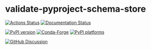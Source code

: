 # validate-pyproject-schema-store

[![Actions Status][actions-badge]][actions-link]
[![Documentation Status][rtd-badge]][rtd-link]

[![PyPI version][pypi-version]][pypi-link]
[![Conda-Forge][conda-badge]][conda-link]
[![PyPI platforms][pypi-platforms]][pypi-link]

[![GitHub Discussion][github-discussions-badge]][github-discussions-link]

<!-- SPHINX-START -->

<!-- prettier-ignore-start -->
[actions-badge]:            https://github.com/henryiii/validate-pyproject-schema-store/workflows/CI/badge.svg
[actions-link]:             https://github.com/henryiii/validate-pyproject-schema-store/actions
[conda-badge]:              https://img.shields.io/conda/vn/conda-forge/validate-pyproject-schema-store
[conda-link]:               https://github.com/conda-forge/validate-pyproject-schema-store-feedstock
[github-discussions-badge]: https://img.shields.io/static/v1?label=Discussions&message=Ask&color=blue&logo=github
[github-discussions-link]:  https://github.com/henryiii/validate-pyproject-schema-store/discussions
[pypi-link]:                https://pypi.org/project/validate-pyproject-schema-store/
[pypi-platforms]:           https://img.shields.io/pypi/pyversions/validate-pyproject-schema-store
[pypi-version]:             https://img.shields.io/pypi/v/validate-pyproject-schema-store
[rtd-badge]:                https://readthedocs.org/projects/validate-pyproject-schema-store/badge/?version=latest
[rtd-link]:                 https://validate-pyproject-schema-store.readthedocs.io/en/latest/?badge=latest

<!-- prettier-ignore-end -->
